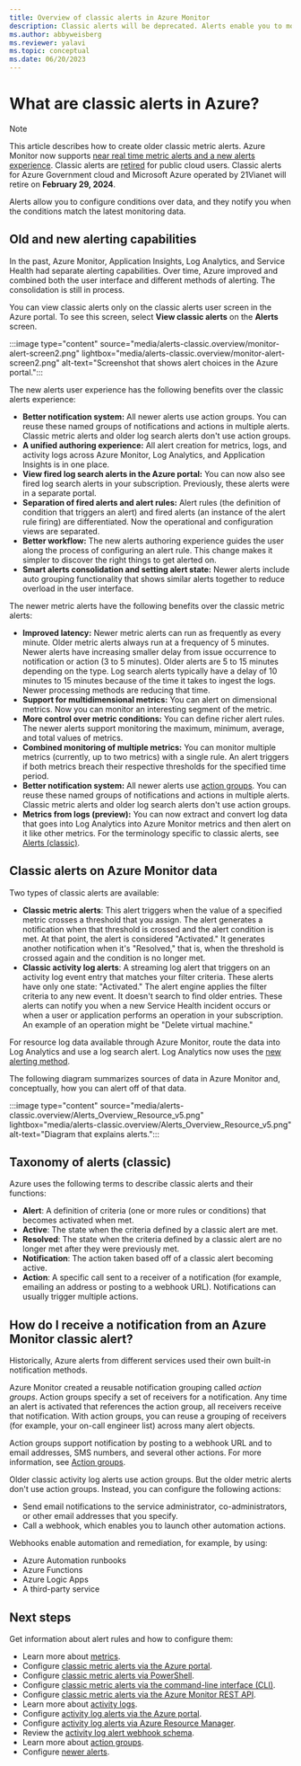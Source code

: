 ```yaml
---
title: Overview of classic alerts in Azure Monitor
description: Classic alerts will be deprecated. Alerts enable you to monitor Azure resource metrics, events, or logs, and they notify you when a condition you specify is met.
ms.author: abbyweisberg
ms.reviewer: yalavi
ms.topic: conceptual
ms.date: 06/20/2023
---
```


# What are classic alerts in Azure?

> [!NOTE]
> This article describes how to create older classic metric alerts. Azure Monitor now supports [near real time metric alerts and a new alerts experience](./alerts-overview.md). Classic alerts are [retired](./monitoring-classic-retirement.md) for public cloud users. Classic alerts for Azure Government cloud and Microsoft Azure operated by 21Vianet will retire on **February 29, 2024**.
>

Alerts allow you to configure conditions over data, and they notify you when the conditions match the latest monitoring data.

## Old and new alerting capabilities

In the past, Azure Monitor, Application Insights, Log Analytics, and Service Health had separate alerting capabilities. Over time, Azure improved and combined both the user interface and different methods of alerting. The consolidation is still in process.

You can view classic alerts only on the classic alerts user screen in the Azure portal. To see this screen, select **View classic alerts** on the **Alerts** screen.

 :::image type="content" source="media/alerts-classic.overview/monitor-alert-screen2.png" lightbox="media/alerts-classic.overview/monitor-alert-screen2.png" alt-text="Screenshot that shows alert choices in the Azure portal.":::

The new alerts user experience has the following benefits over the classic alerts experience:
- **Better notification system:** All newer alerts use action groups. You can reuse these named groups of notifications and actions in multiple alerts. Classic metric alerts and older log search alerts don't use action groups.
- **A unified authoring experience:** All alert creation for metrics, logs, and activity logs across Azure Monitor, Log Analytics, and Application Insights is in one place.
- **View fired log search alerts in the Azure portal:** You can now also see fired log search alerts in your subscription. Previously, these alerts were in a separate portal.
- **Separation of fired alerts and alert rules:** Alert rules (the definition of condition that triggers an alert) and fired alerts (an instance of the alert rule firing) are differentiated. Now the operational and configuration views are separated.
- **Better workflow:** The new alerts authoring experience guides the user along the process of configuring an alert rule. This change makes it simpler to discover the right things to get alerted on.
- **Smart alerts consolidation and setting alert state:** Newer alerts include auto grouping functionality that shows similar alerts together to reduce overload in the user interface.

The newer metric alerts have the following benefits over the classic metric alerts:
- **Improved latency:** Newer metric alerts can run as frequently as every minute. Older metric alerts always run at a frequency of 5 minutes. Newer alerts have increasing smaller delay from issue occurrence to notification or action (3 to 5 minutes). Older alerts are 5 to 15 minutes depending on the type. Log search alerts typically have a delay of 10 minutes to 15 minutes because of the time it takes to ingest the logs. Newer processing methods are reducing that time.
- **Support for multidimensional metrics:** You can alert on dimensional metrics. Now you can monitor an interesting segment of the metric.
- **More control over metric conditions:** You can define richer alert rules. The newer alerts support monitoring the maximum, minimum, average, and total values of metrics.
- **Combined monitoring of multiple metrics:** You can monitor multiple metrics (currently, up to two metrics) with a single rule. An alert triggers if both metrics breach their respective thresholds for the specified time period.
- **Better notification system:** All newer alerts use [action groups](./action-groups.md). You can reuse these named groups of notifications and actions in multiple alerts. Classic metric alerts and older log search alerts don't use action groups.
- **Metrics from logs (preview):** You can now extract and convert log data that goes into Log Analytics into Azure Monitor metrics and then alert on it like other metrics. For the terminology specific to classic alerts, see [Alerts (classic)]().

## Classic alerts on Azure Monitor data
Two types of classic alerts are available:

* **Classic metric alerts**: This alert triggers when the value of a specified metric crosses a threshold that you assign. The alert generates a notification when that threshold is crossed and the alert condition is met. At that point, the alert is considered "Activated." It generates another notification when it's "Resolved," that is, when the threshold is crossed again and the condition is no longer met.
* **Classic activity log alerts**: A streaming log alert that triggers on an activity log event entry that matches your filter criteria. These alerts have only one state: "Activated." The alert engine applies the filter criteria to any new event. It doesn't search to find older entries. These alerts can notify you when a new Service Health incident occurs or when a user or application performs an operation in your subscription. An example of an operation might be "Delete virtual machine."

For resource log data available through Azure Monitor, route the data into Log Analytics and use a log search alert. Log Analytics now uses the [new alerting method](./alerts-overview.md).

The following diagram summarizes sources of data in Azure Monitor and, conceptually, how you can alert off of that data.

:::image type="content" source="media/alerts-classic.overview/Alerts_Overview_Resource_v5.png" lightbox="media/alerts-classic.overview/Alerts_Overview_Resource_v5.png" alt-text="Diagram that explains alerts.":::

## Taxonomy of alerts (classic)
Azure uses the following terms to describe classic alerts and their functions:
* **Alert**: A definition of criteria (one or more rules or conditions) that becomes activated when met.
* **Active**: The state when the criteria defined by a classic alert are met.
* **Resolved**: The state when the criteria defined by a classic alert are no longer met after they were previously met.
* **Notification**: The action taken based off of a classic alert becoming active.
* **Action**: A specific call sent to a receiver of a notification (for example, emailing an address or posting to a webhook URL). Notifications can usually trigger multiple actions.

## How do I receive a notification from an Azure Monitor classic alert?
Historically, Azure alerts from different services used their own built-in notification methods.

Azure Monitor created a reusable notification grouping called *action groups*. Action groups specify a set of receivers for a notification. Any time an alert is activated that references the action group, all receivers receive that notification. With action groups, you can reuse a grouping of receivers (for example, your on-call engineer list) across many alert objects.

Action groups support notification by posting to a webhook URL and to email addresses, SMS numbers, and several other actions. For more information, see [Action groups](./action-groups.md).

Older classic activity log alerts use action groups. But the older metric alerts don't use action groups. Instead, you can configure the following actions:

- Send email notifications to the service administrator, co-administrators, or other email addresses that you specify.
- Call a webhook, which enables you to launch other automation actions.

Webhooks enable automation and remediation, for example, by using:
- Azure Automation runbooks
- Azure Functions
- Azure Logic Apps
- A third-party service

## Next steps
Get information about alert rules and how to configure them:

* Learn more about [metrics](../data-platform.md).
* Configure [classic metric alerts via the Azure portal](alerts-classic-portal.md).
* Configure [classic metric alerts via PowerShell](alerts-classic-portal.md).
* Configure [classic metric alerts via the command-line interface (CLI)](alerts-classic-portal.md).
* Configure [classic metric alerts via the Azure Monitor REST API](/rest/api/monitor/alertrules).
* Learn more about [activity logs](../essentials/platform-logs-overview.md).
* Configure [activity log alerts via the Azure portal](./activity-log-alerts.md).
* Configure [activity log alerts via Azure Resource Manager](./alerts-activity-log.md).
* Review the [activity log alert webhook schema](activity-log-alerts-webhook.md).
* Learn more about [action groups](./action-groups.md).
* Configure [newer alerts](alerts-metric.md).
